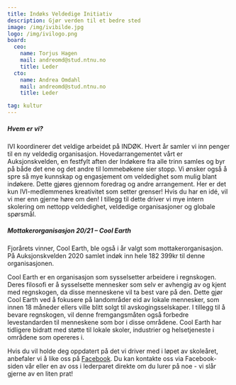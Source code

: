 ```yaml
---
title: Indøks Veldedige Initiativ
description: Gjør verden til et bedre sted
image: /img/ivibilde.jpg
logo: /img/ivilogo.png
board:
  ceo:
    name: Torjus Hagen
    mail: andreomd@stud.ntnu.no
    title: Leder
  cto:
    name: Andrea Omdahl
    mail: andreomd@stud.ntnu.no
    title: Leder

tag: kultur
---
```


##### Hvem er vi?

IVI koordinerer det veldige arbeidet på INDØK. Hvert år samler vi inn penger til en ny veldedig organisasjon. Hovedarrangementet vårt er Auksjonskvelden, en festfylt aften der Indøkere fra alle trinn samles og byr på både det ene og det andre til lommebøkene sier stopp.
Vi ønsker også å spre så mye kunnskap og engasjement om veldedighet som mulig blant indøkere. Dette gjøres gjennom foredrag og andre arrangement. Her er det kun IVI-medlemmenes kreativitet som setter grenser! Hvis du har en idé, vil vi mer enn gjerne høre om den! I tillegg til dette driver vi mye intern skolering om nettopp veldedighet, veldedige organisasjoner og globale spørsmål.

##### Mottakerorganisasjon 20/21 – Cool Earth

Fjorårets vinner, Cool Earth, ble også i år valgt som mottakerorganisasjon. På Auksjonskvelden 2020 samlet indøk inn hele 182 399kr til denne organisasjonen.

Cool Earth er en organisasjon som sysselsetter arbeidere i regnskogen. Deres filosofi er å sysselsette mennesker som selv er avhengig av og kjent med regnskogen, da disse menneskene vil ta best vare på den. Dette gjør Cool Earth ved å fokusere på landområder eid av lokale mennesker, som innen 18 måneder ellers ville blitt solgt til avskogingsselskaper. I tillegg til å bevare regnskogen, vil denne fremgangsmåten også forbedre levestandarden til menneskene som bor i disse områdene. Cool Earth har tidligere bidratt med støtte til lokale skoler, industrier og helsetjeneste i områdene som opereres i.

Hvis du vil holde deg oppdatert på det vi driver med i løpet av skoleåret, anbefaler vi å like oss på [Facebook](https://www.facebook.com/IndokAid/). Du kan kontakte oss via Facebook-siden vår eller en av oss i lederparet direkte om du lurer på noe - vi slår gjerne av en liten prat!
